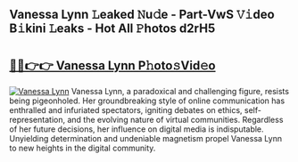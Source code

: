 ## Vanessa Lynn 𝙻eaked 𝙽u𝚍e - Part-VwS 𝚅𝚒deo B𝚒kini 𝙻eaks - Hot All 𝙿hotos d2rH5

# <h2><a href="http://ld0asgq.urlbe.top/?page=Vanessa+Lynn">🔗🔗👉👉 Vanessa Lynn P𝚑oto𝚜Vid𝚎o</a></h2>

[![Vanessa Lynn](https://i.imgur.com/eBuTRDB.gif)](http://ld0asgq.urlbe.top/?page=Vanessa+Lynn)
Vanessa Lynn, a paradoxical and challenging figure, resists being pigeonholed. Her groundbreaking style of online communication has enthralled and infuriated spectators, igniting debates on ethics, self-representation, and the evolving nature of virtual communities. Regardless of her future decisions, her influence on digital media is indisputable. Unyielding determination and undeniable magnetism propel Vanessa Lynn to new heights in the digital community.

